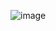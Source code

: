 ![image](https://github.com/miroshkindmitry/LOGIN_FORM-DMITRY/assets/163112753/218bdcbb-bfc6-47ff-a168-556532586145)
